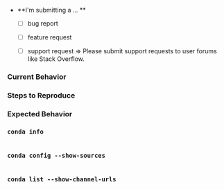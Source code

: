 <!--
Hi!

This is an issue tracker for conda -- the package manager.  File feature requests
for conda here, as well as bug reports about something conda has messed up.

If your issue is a bug report or feature request for:
  * a specific conda package from Anaconda: file at https://github.com/ContinuumIO/anaconda-issues
  * a specific conda package from conda-forge: file at the corresponding feedstock under https://github.com/conda-forge
  * anaconda.org: please file it https://github.com/Anaconda-Platform/support
  * repo.continuum.io: file at https://github.com/ContinuumIO/anaconda-issues
  * commands under 'conda build': file at https://github.com/conda/conda-build
  * commands under 'conda env': please file it here!
  * all other conda commands that start with 'conda': please file it here!

-->

* **I'm submitting a ... **
  - [ ] bug report
  - [ ] feature request
  - [ ] support request => Please submit support requests to user forums like Stack Overflow.


### Current Behavior
<!-- What actually happens? -->


### Steps to Reproduce
<!-- If the current behavior is a bug, please provide specific, minimal steps to independently reproduce. -->


### Expected Behavior
<!-- What do you think should happen? -->


### `conda info`
<!-- between the ticks below, paste the output of 'conda info' -->
```

```


### `conda config --show-sources`
<!-- between the ticks below, paste the output of 'conda config --show-sources' -->
```

```


### `conda list --show-channel-urls`
<!-- between the ticks below, paste the output of 'conda list --show-channel-urls' -->
```

```
